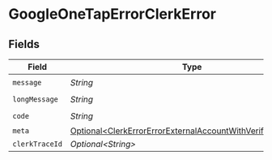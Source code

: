 # GoogleOneTapErrorClerkError


## Fields

| Field                                                                                                                                          | Type                                                                                                                                           | Required                                                                                                                                       | Description                                                                                                                                    |
| ---------------------------------------------------------------------------------------------------------------------------------------------- | ---------------------------------------------------------------------------------------------------------------------------------------------- | ---------------------------------------------------------------------------------------------------------------------------------------------- | ---------------------------------------------------------------------------------------------------------------------------------------------- |
| `message`                                                                                                                                      | *String*                                                                                                                                       | :heavy_check_mark:                                                                                                                             | N/A                                                                                                                                            |
| `longMessage`                                                                                                                                  | *String*                                                                                                                                       | :heavy_check_mark:                                                                                                                             | N/A                                                                                                                                            |
| `code`                                                                                                                                         | *String*                                                                                                                                       | :heavy_check_mark:                                                                                                                             | N/A                                                                                                                                            |
| `meta`                                                                                                                                         | [Optional\<ClerkErrorErrorExternalAccountWithVerificationMeta>](../../models/components/ClerkErrorErrorExternalAccountWithVerificationMeta.md) | :heavy_minus_sign:                                                                                                                             | N/A                                                                                                                                            |
| `clerkTraceId`                                                                                                                                 | *Optional\<String>*                                                                                                                            | :heavy_minus_sign:                                                                                                                             | N/A                                                                                                                                            |